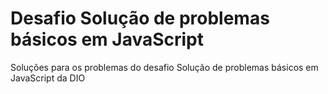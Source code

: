 # Desafio Solução de problemas básicos em JavaScript
Soluções para os problemas do desafio Solução de problemas básicos em JavaScript da DIO
